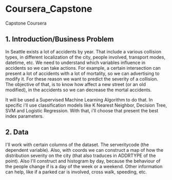 # Coursera_Capstone
Capstone Coursera

## 1. Introduction/Business Problem

In Seattle exists a lot of accidents by year. That include a various collision types, in different localization of the city, people involved, transport modes, datetime, etc.
We need to understand which variables influence in accidents so we can take actions. For example, a certain intersection can present a lot of accidents with a lot of mortality, so we can advertising to modify it.
For these reason we want to predict the severity of a collision. The objective of that, is to know how affect a new street (or an old modified), in the accidents so we can decrease the mortal accidents.

It will be used a Supervised Machine Learning Algorithm to do that. In specific i'll use classification models like K Nearest Neighbor, Decision Tree, SVM and Logistic Regression. With that, i'll choose that present the best index parameters.

## 2. Data

I'll work with certain columns of the dataset. The serveritycode (the dependent variable). Also, with coords we can construct a map of how the distribution severity on the city (that also traduces in ADDRTYPE of the point). Also I'll construct and histogram by day, because the behaviour of the people change if is a day of the week or a weekend. Other information can help, like if a parked car is involved, cross walk, speeding, etc.
